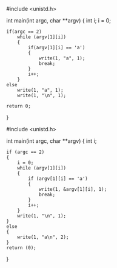 #include <unistd.h>

int main(int argc, char **argv)
{
    int i;
    i = 0;

    if(argc == 2)
        while (argv[1][i])
        {
            if(argv[1][i] == 'a')
            {
                write(1, "a", 1);
                break;
            }
            i++;
        }
    else
        write(1, "a", 1);
        write(1, "\n", 1);
        
    return 0;
}


#include <unistd.h>

int	main(int argc, char **argv)
{
	int i;

	if (argc == 2)
	{
		i = 0;
		while (argv[1][i])
		{
			if (argv[1][i] == 'a')
			{	
				write(1, &argv[1][i], 1);
				break;
			}
			i++;
		}
		write(1, "\n", 1);
	}
	else
	{
		write(1, "a\n", 2);
	}
	return (0);
}
